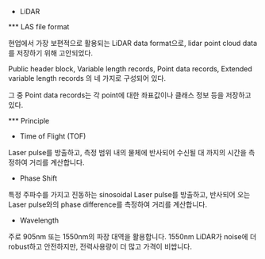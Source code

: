 * LiDAR

*** LAS file format

현업에서 가장 보편적으로 활용되는 LiDAR data format으로, lidar point cloud data를 저장하기 위해 고안되었다.

Public header block, Variable length records, Point data records, Extended variable length records 의 네 가지로 구성되어 있다.

그 중 Point data records는 각 point에 대한 좌표값이나 클래스 정보 등을 저장하고 있다. 


*** Principle

- Time of Flight (TOF)

Laser pulse를 방출하고, 측정 범위 내의 물체에 반사되어 수신될 대 까지의 시간을 측정하여 거리를 계산합니다.

- Phase Shift

특정 주파수를 가지고 진동하는 sinosoidal Laser pulse를 방출하고, 반사되어 오는 Laser pulse와의 phase difference를 측정하여 거리를 계산합니다.

- Wavelength

주로 905nm 또는 1550nm의 파장 대역을 활용합니다. 1550nm LiDAR가 noise에 더 robust하고 안전하지만, 전력사용량이 더 많고 가격이 비쌉니다.



